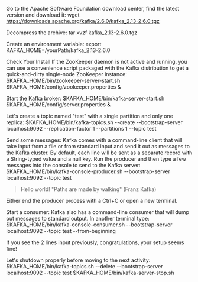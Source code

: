 Go to the Apache Software Foundation download center, find the latest version and download it:
wget https://downloads.apache.org/kafka/2.6.0/kafka_2.13-2.6.0.tgz

Decompress the archive:
tar xvzf kafka_2.13-2.6.0.tgz

Create an environment variable:
export KAFKA_HOME=/yourPath/kafka_2.13-2.6.0

Check Your Install
If the ZooKeeper daemon is not active and running, you can use a convenience script packaged with the Kafka distribution to get a quick-and-dirty single-node ZooKeeper instance:
$KAFKA_HOME/bin/zookeeper-server-start.sh $KAFKA_HOME/config/zookeeper.properties &

Start the Kafka broker:
$KAFKA_HOME/bin/kafka-server-start.sh $KAFKA_HOME/config/server.properties &

Let's create a topic named "test" with a single partition and only one replica:
$KAFKA_HOME/bin/kafka-topics.sh --create --bootstrap-server localhost:9092 --replication-factor 1 --partitions 1 --topic test

Send some messages: Kafka comes with a command-line client that will take input from a file or from standard input and send it out as messages to the Kafka cluster. By default, each line will be sent as a separate record with a String-typed value and a null key. Run the producer and then type a few messages into the console to send to the Kafka server:
$KAFKA_HOME/bin/kafka-console-producer.sh --bootstrap-server localhost:9092 --topic test
>Hello world!
>"Paths are made by walking" (Franz Kafka)

Either end the producer process with a Ctrl+C or open a new terminal.

Start a consumer: Kafka also has a command-line consumer that will dump out messages to standard output. In another terminal type:
$KAFKA_HOME/bin/kafka-console-consumer.sh --bootstrap-server localhost:9092 --topic test --from-beginning

If you see the 2 lines input previously, congratulations, your setup seems fine!

Let's shutdown properly before moving to the next activity:
$KAFKA_HOME/bin/kafka-topics.sh --delete --bootstrap-server localhost:9092 --topic test
$KAFKA_HOME/bin/kafka-server-stop.sh
